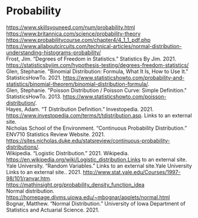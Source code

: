 # Probability

https://www.skillsyouneed.com/num/probability.html  
https://www.britannica.com/science/probability-theory  
https://www.probabilitycourse.com/chapter4/4_1_1_pdf.php  
https://www.allaboutcircuits.com/technical-articles/normal-distribution-understanding-histograms-probability/  
Frost, Jim. “Degrees of Freedom in Statistics.” Statistics By Jim. 2021. https://statisticsbyjim.com/hypothesis-testing/degrees-freedom-statistics/  
Glen, Stephanie. "Binomial Distribution: Formula, What It Is, How to Use It." StatisticsHowTo. 2021. https://www.statisticshowto.com/probability-and-statistics/binomial-theorem/binomial-distribution-formula/.  
Glen, Stephanie. "Poisson Distribution / Poisson Curve: Simple Definition." StatisticsHowTo. 2013. https://www.statisticshowto.com/poisson-distribution/.  
Hayes, Adam. “T Distribution Definition.” Investopedia. 2021. https://www.investopedia.com/terms/t/tdistribution.asp. Links to an external site.  
Nicholas School of the Environment. “Continuous Probability Distribution.” ENV710 Statistics Review Website. 2021. https://sites.nicholas.duke.edu/statsreview/continuous-probability-distributions/.  
Wikipedia. “Logistic Distribution.” 2021. Wikipedia. https://en.wikipedia.org/wiki/Logistic_distribution.Links to an external site.  
Yale University. “Random Variables.”  Links to an external site.Yale University Links to an external site.. 2021. http://www.stat.yale.edu/Courses/1997-98/101/ranvar.htm.  
https://mathinsight.org/probability_density_function_idea  
Normal distribution. https://homepage.divms.uiowa.edu/~mbognar/applets/normal.html  
Bognar, Matthew. “Normal Distribution.” University of Iowa Department of Statistics and Actuarial Science. 2021.  
